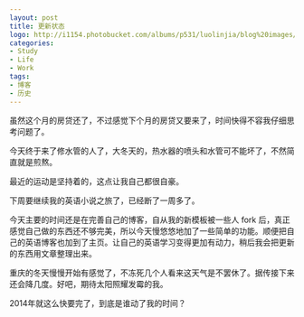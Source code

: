 ```yaml
---
layout: post
title: 更新状态
logo: http://i1154.photobucket.com/albums/p531/luolinjia/blog%20images/7E7A9F11BD23_zps2ccd7e5b.jpg
categories:
- Study
- Life
- Work
tags:
- 博客
- 历史
---
```


虽然这个月的房贷还了，不过感觉下个月的房贷又要来了，时间快得不容我仔细思考问题了。  

今天终于来了修水管的人了，大冬天的，热水器的喷头和水管可不能坏了，不然简直就是煎熬。

最近的运动是坚持着的，这点让我自己都很自豪。  

下周要继续我的英语小说之旅了，已经断了一周多了。  

今天主要的时间还是在完善自己的博客，自从我的新模板被一些人 fork 后，真正感觉自己做的东西还不够完美，所以今天慢悠悠地加了一些简单的功能。顺便把自己的英语博客也加到了主页。让自己的英语学习变得更加有动力，稍后我会把更新的东西用文章整理出来。  

重庆的冬天慢慢开始有感觉了，不冻死几个人看来这天气是不罢休了。据传接下来还会降几度。好吧，期待太阳照耀发霉的我。  

2014年就这么快要完了，到底是谁动了我的时间？
